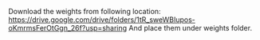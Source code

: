 Download the weights from following location: https://drive.google.com/drive/folders/1tR_sweWBIupos-oKmrmsFerOtGgn_26f?usp=sharing
And place them under weights folder.


